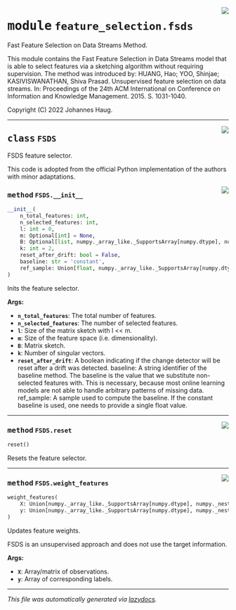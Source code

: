 <!-- markdownlint-disable -->

<a href="https://github.com/haugjo/float/tree/main/float/feature_selection/fsds.py#L0"><img align="right" style="float:right;" src="https://img.shields.io/badge/-source-cccccc?style=flat-square"></a>

# <kbd>module</kbd> `feature_selection.fsds`
Fast Feature Selection on Data Streams Method. 

This module contains the Fast Feature Selection in Data Streams model that is able to select features via a sketching algorithm without requiring supervision. The method was introduced by: HUANG, Hao; YOO, Shinjae; KASIVISWANATHAN, Shiva Prasad. Unsupervised feature selection on data streams. In: Proceedings of the 24th ACM International on Conference on Information and Knowledge Management. 2015. S. 1031-1040. 

Copyright (C) 2022 Johannes Haug. 



---

<a href="https://github.com/haugjo/float/tree/main/float/feature_selection/fsds.py#L18"><img align="right" style="float:right;" src="https://img.shields.io/badge/-source-cccccc?style=flat-square"></a>

## <kbd>class</kbd> `FSDS`
FSDS feature selector. 

This code is adopted from the official Python implementation of the authors with minor adaptations. 

<a href="https://github.com/haugjo/float/tree/main/float/feature_selection/fsds.py#L23"><img align="right" style="float:right;" src="https://img.shields.io/badge/-source-cccccc?style=flat-square"></a>

### <kbd>method</kbd> `FSDS.__init__`

```python
__init__(
    n_total_features: int,
    n_selected_features: int,
    l: int = 0,
    m: Optional[int] = None,
    B: Optional[list, numpy._array_like._SupportsArray[numpy.dtype], numpy._nested_sequence._NestedSequence[numpy._array_like._SupportsArray[numpy.dtype]], bool, int, float, complex, str, bytes, numpy._nested_sequence._NestedSequence[Union[bool, int, float, complex, str, bytes]]] = None,
    k: int = 2,
    reset_after_drift: bool = False,
    baseline: str = 'constant',
    ref_sample: Union[float, numpy._array_like._SupportsArray[numpy.dtype], numpy._nested_sequence._NestedSequence[numpy._array_like._SupportsArray[numpy.dtype]], bool, int, complex, str, bytes, numpy._nested_sequence._NestedSequence[Union[bool, int, float, complex, str, bytes]]] = 0
)
```

Inits the feature selector. 



**Args:**
 
 - <b>`n_total_features`</b>:  The total number of features. 
 - <b>`n_selected_features`</b>:  The number of selected features. 
 - <b>`l`</b>:  Size of the matrix sketch with l << m. 
 - <b>`m`</b>:  Size of the feature space (i.e. dimensionality). 
 - <b>`B`</b>:  Matrix sketch. 
 - <b>`k`</b>:  Number of singular vectors. 
 - <b>`reset_after_drift`</b>:  A boolean indicating if the change detector will be reset after a drift was detected. baseline:  A string identifier of the baseline method. The baseline is the value that we substitute non-selected  features with. This is necessary, because most online learning models are not able to handle arbitrary  patterns of missing data. ref_sample:  A sample used to compute the baseline. If the constant baseline is used, one needs to provide a single  float value. 




---

<a href="https://github.com/haugjo/float/tree/main/float/feature_selection/fsds.py#L124"><img align="right" style="float:right;" src="https://img.shields.io/badge/-source-cccccc?style=flat-square"></a>

### <kbd>method</kbd> `FSDS.reset`

```python
reset()
```

Resets the feature selector. 

---

<a href="https://github.com/haugjo/float/tree/main/float/feature_selection/fsds.py#L65"><img align="right" style="float:right;" src="https://img.shields.io/badge/-source-cccccc?style=flat-square"></a>

### <kbd>method</kbd> `FSDS.weight_features`

```python
weight_features(
    X: Union[numpy._array_like._SupportsArray[numpy.dtype], numpy._nested_sequence._NestedSequence[numpy._array_like._SupportsArray[numpy.dtype]], bool, int, float, complex, str, bytes, numpy._nested_sequence._NestedSequence[Union[bool, int, float, complex, str, bytes]]],
    y: Union[numpy._array_like._SupportsArray[numpy.dtype], numpy._nested_sequence._NestedSequence[numpy._array_like._SupportsArray[numpy.dtype]], bool, int, float, complex, str, bytes, numpy._nested_sequence._NestedSequence[Union[bool, int, float, complex, str, bytes]]]
)
```

Updates feature weights. 

FSDS is an unsupervised approach and does not use the target information. 



**Args:**
 
 - <b>`X`</b>:  Array/matrix of observations. 
 - <b>`y`</b>:  Array of corresponding labels. 




---

_This file was automatically generated via [lazydocs](https://github.com/ml-tooling/lazydocs)._
